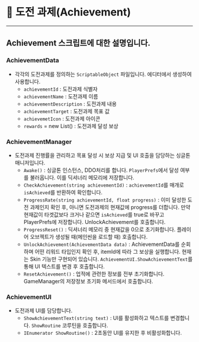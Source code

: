 # 📌 도전 과제(Achievement)
---
## Achievement 스크립트에 대한 설명입니다.

### AchievementData
- 각각의 도전과제를 정의하는 `ScriptableObject` 파일입니다. 에디터에서 생성하여 사용합니다.
  - `achievementId` : 도전과제 식별자
  - `achievementName` : 도전과제 이름
  - `achievementDescription` : 도전과제 내용
  - `achievementTarget` : 도전과제 목표 값
  - `achievemetIcon` : 도전과제 아이콘
  - `rewards` = new List<AchievementReward>() : 도전과제 달성 보상
 
### AchievementManager
- 도전과제 진행률을 관리하고 목표 달성 시 보상 지급 및 UI 호출을 담당하는 싱글톤 매니저입니다.
  - `Awake()` : 싱글톤 인스턴스, DDO처리를 합니다. `PlayerPrefs`에서 달성 여부를 불러옵니다. 이를 딕셔너리 메모리에 저장합니다.
  - `CheckAchievement(string achievementId)` : `achievementId`를 매개로 `isAchieved`를 반환하여 확인합니다.
  - `ProgressRate(string achievementId, float progress)` : 이미 달성한 도전 과제인지 확인 후, 아니면 도전과제의 현재값에 progress를 더합니다. 만약 현재값이 타겟값보다 크거나 같으면 `isAchieved`를 true로 바꾸고 PlayerPrefs에 저장합니다. UnlockAchievement를 호출합니다.
  - `ProgressReset()` : 딕셔너리 메모리 중 현재값을 0으로 초기화합니다. 플레이어 오브젝트가 생성될 때(메인씬을 로드할 때) 호출합니다.
  - `UnlockAchievement(AchievementData data)` : AchievementData를 순회하며 어떤 리워드 타입인지 확인 후, itemId에 따라 그 보상을 실행합니다. 현재는 Skin 기능만 구현되어 있습니다. `AchievementUI.ShowAchievementText`를 통해 UI 텍스트를 변경 후 호출합니다.
  - `ResetAchievement()` : 업적에 관련한 정보를 전부 초기화합니다. GameManager의 저장정보 초기화 메서드에서 호출합니다.
 
### AchievementUI
- 도전과제 UI를 담당합니다.
  - `ShowAchievementText(string text)` : UI를 활성화하고 텍스트를 변경합니다. `ShowRoutine` 코루틴을 호출합니다.
  - `IEnumerator ShowRoutine()` : 2초동안 UI를 유지한 후 비활성화합니다.
